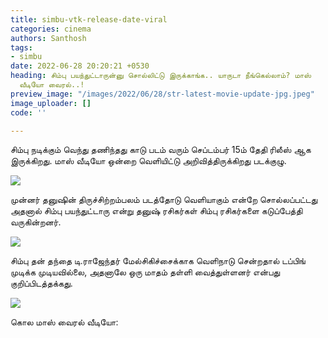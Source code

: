 ```yaml
---
title: simbu-vtk-release-date-viral
categories: cinema
authors: Santhosh
tags:
- simbu
date: 2022-06-28 20:20:21 +0530
heading: சிம்பு பயந்துட்டாருன்னு சொல்லிட்டு இருக்காங்க.. யாருடா நீங்கெல்லாம்? மாஸ்
  வீடியோ வைரல்..!
preview_image: "/images/2022/06/28/str-latest-movie-update-jpg.jpeg"
image_uploader: []
code: ''

---
```

சிம்பு நடிக்கும் வெந்து தணிந்தது காடு படம் வரும் செப்டம்பர் 15ம் தேதி ரிலீஸ் ஆக இருக்கிறது. மாஸ் வீடியோ ஒன்றை வெளியிட்டு அறிவித்திருக்கிறது படக்குழு.

![](/images/2022/06/28/vendhu-thaninthathu-kaadu-video-3-jpg.jpeg)

முன்னர் தனுஷின் திருச்சிற்றம்பலம் படத்தோடு வெளியாகும் என்றே சொல்லப்பட்டது அதனால் சிம்பு பயந்துட்டாரு என்று தனுஷ் ரசிகர்கள் சிம்பு ரசிகர்களை கடுப்பேத்தி வருகின்றனர்.

![](/images/2022/06/28/vendhu-thaninthathu-kaadu-video-1-jpg.jpeg)

சிம்பு தன் தந்தை டி.ராஜேந்தர் மேல்சிகிச்சைக்காக வெளிநாடு சென்றதால் டப்பிங் முடிக்க முடியவில்லை, அதனாலே ஒரு மாதம் தள்ளி வைத்துள்ளனர் என்பது குறிப்பிடத்தக்கது.

![](/images/2022/06/28/vendhu-thaninthathu-kaadu-video-2-jpg.jpeg)

கொல மாஸ் வைரல் வீடியோ:

